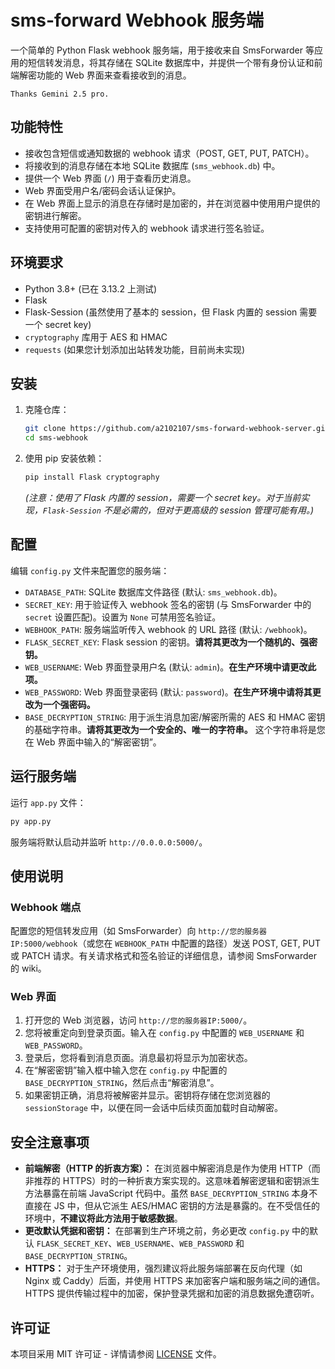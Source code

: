 # sms-forward Webhook 服务端

一个简单的 Python Flask webhook 服务端，用于接收来自 SmsForwarder 等应用的短信转发消息，将其存储在 SQLite 数据库中，并提供一个带有身份认证和前端解密功能的 Web 界面来查看接收到的消息。

`Thanks Gemini 2.5 pro.`

## 功能特性

*   接收包含短信或通知数据的 webhook 请求（POST, GET, PUT, PATCH）。
*   将接收到的消息存储在本地 SQLite 数据库 (`sms_webhook.db`) 中。
*   提供一个 Web 界面 (`/`) 用于查看历史消息。
*   Web 界面受用户名/密码会话认证保护。
*   在 Web 界面上显示的消息在存储时是加密的，并在浏览器中使用用户提供的密钥进行解密。
*   支持使用可配置的密钥对传入的 webhook 请求进行签名验证。

## 环境要求

*   Python 3.8+ (已在 3.13.2 上测试)
*   Flask
*   Flask-Session (虽然使用了基本的 session，但 Flask 内置的 session 需要一个 secret key)
*   `cryptography` 库用于 AES 和 HMAC
*   `requests` (如果您计划添加出站转发功能，目前尚未实现)

## 安装

1.  克隆仓库：
    ```bash
    git clone https://github.com/a2102107/sms-forward-webhook-server.git
    cd sms-webhook
    ```
2.  使用 pip 安装依赖：
    ```bash
    pip install Flask cryptography
    ```
    *(注意：使用了 Flask 内置的 session，需要一个 secret key。对于当前实现，`Flask-Session` 不是必需的，但对于更高级的 session 管理可能有用。)*

## 配置

编辑 `config.py` 文件来配置您的服务端：

*   `DATABASE_PATH`: SQLite 数据库文件路径 (默认: `sms_webhook.db`)。
*   `SECRET_KEY`: 用于验证传入 webhook 签名的密钥 (与 SmsForwarder 中的 `secret` 设置匹配)。设置为 `None` 可禁用签名验证。
*   `WEBHOOK_PATH`: 服务端监听传入 webhook 的 URL 路径 (默认: `/webhook`)。
*   `FLASK_SECRET_KEY`: Flask session 的密钥。**请将其更改为一个随机的、强密钥。**
*   `WEB_USERNAME`: Web 界面登录用户名 (默认: `admin`)。**在生产环境中请更改此项。**
*   `WEB_PASSWORD`: Web 界面登录密码 (默认: `password`)。**在生产环境中请将其更改为一个强密码。**
*   `BASE_DECRYPTION_STRING`: 用于派生消息加密/解密所需的 AES 和 HMAC 密钥的基础字符串。**请将其更改为一个安全的、唯一的字符串。** 这个字符串将是您在 Web 界面中输入的“解密密钥”。

## 运行服务端

运行 `app.py` 文件：

```bash
py app.py
```

服务端将默认启动并监听 `http://0.0.0.0:5000/`。

## 使用说明

### Webhook 端点

配置您的短信转发应用（如 SmsForwarder）向 `http://您的服务器IP:5000/webhook`（或您在 `WEBHOOK_PATH` 中配置的路径）发送 POST, GET, PUT 或 PATCH 请求。有关请求格式和签名验证的详细信息，请参阅 SmsForwarder 的 wiki。

### Web 界面

1.  打开您的 Web 浏览器，访问 `http://您的服务器IP:5000/`。
2.  您将被重定向到登录页面。输入在 `config.py` 中配置的 `WEB_USERNAME` 和 `WEB_PASSWORD`。
3.  登录后，您将看到消息页面。消息最初将显示为加密状态。
4.  在“解密密钥”输入框中输入您在 `config.py` 中配置的 `BASE_DECRYPTION_STRING`，然后点击“解密消息”。
5.  如果密钥正确，消息将被解密并显示。密钥将存储在您浏览器的 `sessionStorage` 中，以便在同一会话中后续页面加载时自动解密。

## 安全注意事项

*   **前端解密（HTTP 的折衷方案）：** 在浏览器中解密消息是作为使用 HTTP（而非推荐的 HTTPS）时的一种折衷方案实现的。这意味着解密逻辑和密钥派生方法暴露在前端 JavaScript 代码中。虽然 `BASE_DECRYPTION_STRING` 本身不直接在 JS 中，但从它派生 AES/HMAC 密钥的方法是暴露的。在不受信任的环境中，**不建议将此方法用于敏感数据**。
*   **更改默认凭据和密钥：** 在部署到生产环境之前，务必更改 `config.py` 中的默认 `FLASK_SECRET_KEY`、`WEB_USERNAME`、`WEB_PASSWORD` 和 `BASE_DECRYPTION_STRING`。
*   **HTTPS：** 对于生产环境使用，强烈建议将此服务端部署在反向代理（如 Nginx 或 Caddy）后面，并使用 HTTPS 来加密客户端和服务端之间的通信。HTTPS 提供传输过程中的加密，保护登录凭据和加密的消息数据免遭窃听。

## 许可证

本项目采用 MIT 许可证 - 详情请参阅 [LICENSE](LICENSE) 文件。